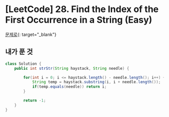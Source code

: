 # [LeetCode] 28. Find the Index of the First Occurrence in a String (Easy)

[문제로](https://leetcode.com/problems/find-the-index-of-the-first-occurrence-in-a-string/){: target="_blank"}

## 내가 푼 것 
```java
class Solution {
    public int strStr(String haystack, String needle) {

        for(int i = 0; i <= haystack.length() - needle.length(); i++) {
            String temp = haystack.substring(i, i + needle.length());
            if(temp.equals(needle)) return i;
        }

        return -1;
    }
}
```
 

